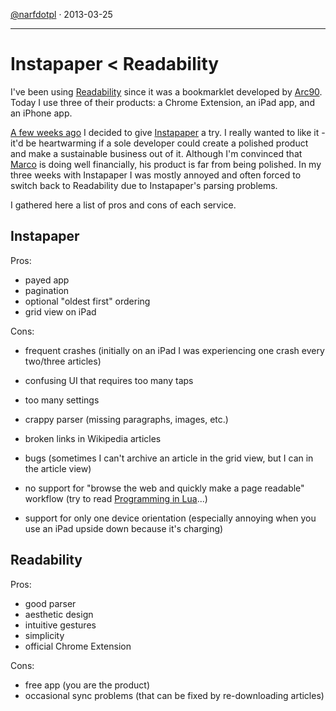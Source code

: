 [@narfdotpl](http://narf.pl/) &middot; 2013-03-25

---------------------------
Instapaper &lt; Readability
===========================

I've been using [Readability][] since it was a bookmarklet developed
by [Arc90][].  Today I use three of their products: a Chrome Extension,
an iPad app, and an iPhone app.

[A few weeks ago][homescreen] I decided to give [Instapaper][] a try.
I really wanted to like it - it'd be heartwarming if a sole developer
could create a polished product and make a sustainable business out of
it.  Although I'm convinced that [Marco][] is doing well financially, his
product is far from being polished.  In my three weeks with Instapaper
I was mostly annoyed and often forced to switch back to Readability due
to Instapaper's parsing problems.

I gathered here a list of pros and cons of each service.

  [Readability]: http://readability.com/
  [Arc90]: http://arc90.com/
  [homescreen]: https://github.com/narfdotpl/homescreen/commit/e7ffaf73b168603d41fc1638585b27a9d5c2a633
  [Instapaper]: http://instapaper.com/
  [Marco]: http://www.marco.org/


Instapaper
----------

Pros:

- payed app
- pagination
- optional "oldest first" ordering
- grid view on iPad


Cons:

- frequent crashes (initially on an iPad I was experiencing one crash every
  two/three articles)
- confusing UI that requires too many taps
- too many settings
- crappy parser (missing paragraphs, images, etc.)
- broken links in Wikipedia articles
- bugs (sometimes I can't archive an article in the grid view, but I can in
  the article view)
- no support for "browse the web and quickly make a page readable" workflow
  (try to read [Programming in Lua][PIL]...)
- support for only one device orientation (especially annoying when you use
  an iPad upside down because it's charging)

  [PIL]: http://www.lua.org/pil/contents.html


Readability
-----------

Pros:

- good parser
- aesthetic design
- intuitive gestures
- simplicity
- official Chrome Extension


Cons:

- free app (you are the product)
- occasional sync problems (that can be fixed by re-downloading articles)
